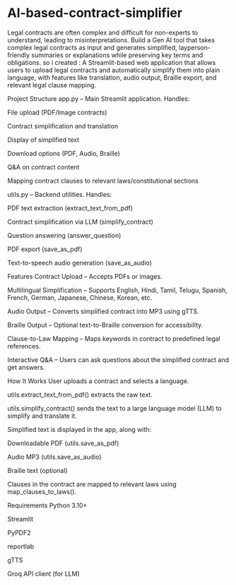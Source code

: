 # AI-based-contract-simplifier
Legal contracts are often complex and difficult for non-experts to understand, leading to misinterpretations. Build a Gen AI tool that takes complex legal contracts as input and generates simplified, layperson-friendly summaries or explanations while preserving key terms and obligations. 
so i created :
A Streamlit-based web application that allows users to upload legal contracts and automatically simplify them into plain language, with features like translation, audio output, Braille export, and relevant legal clause mapping.

Project Structure
app.py – Main Streamlit application. Handles:

File upload (PDF/Image contracts)

Contract simplification and translation

Display of simplified text

Download options (PDF, Audio, Braille)

Q&A on contract content

Mapping contract clauses to relevant laws/constitutional sections

utils.py – Backend utilities. Handles:

PDF text extraction (extract_text_from_pdf)

Contract simplification via LLM (simplify_contract)

Question answering (answer_question)

PDF export (save_as_pdf)

Text-to-speech audio generation (save_as_audio)

Features
Contract Upload – Accepts PDFs or images.

Multilingual Simplification – Supports English, Hindi, Tamil, Telugu, Spanish, French, German, Japanese, Chinese, Korean, etc.

Audio Output – Converts simplified contract into MP3 using gTTS.

Braille Output – Optional text-to-Braille conversion for accessibility.

Clause-to-Law Mapping – Maps keywords in contract to predefined legal references.

Interactive Q&A – Users can ask questions about the simplified contract and get answers.

How It Works
User uploads a contract and selects a language.

utils.extract_text_from_pdf() extracts the raw text.

utils.simplify_contract() sends the text to a large language model (LLM) to simplify and translate it.

Simplified text is displayed in the app, along with:

Downloadable PDF (utils.save_as_pdf)

Audio MP3 (utils.save_as_audio)

Braille text (optional)

Clauses in the contract are mapped to relevant laws using map_clauses_to_laws().

Requirements
Python 3.10+

Streamlit

PyPDF2

reportlab

gTTS

Groq API client (for LLM)
